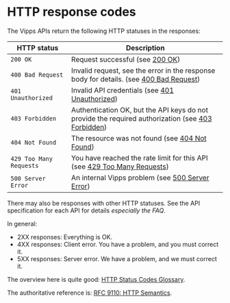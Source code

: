 <!-- START_METADATA
---
title: HTTP response codes
pagination_next: null
pagination_prev: null
---
END_METADATA -->

# HTTP response codes

The Vipps APIs return the following HTTP statuses in the responses:

| HTTP status        | Description                                            |
| ------------------ | ------------------------------------------------------ |
| `200 OK`           | Request successful (see [200 OK](https://www.webfx.com/web-development/glossary/http-status-codes/what-is-a-200-status-code/))                                    |
| `400 Bad Request`  | Invalid request, see the error in the response body for details. (see [400 Bad Request](https://www.webfx.com/web-development/glossary/http-status-codes/what-is-a-400-status-code/))             |
| `401 Unauthorized` | Invalid API credentials (see [401 Unauthorized](https://www.webfx.com/web-development/glossary/http-status-codes/what-is-a-401-status-code/))                                   |
| `403 Forbidden`    | Authentication OK, but the API keys do not provide the required authorization (see [403 Forbidden](https://www.webfx.com/web-development/glossary/http-status-codes/what-is-a-403-status-code/)) |
| `404 Not Found`    | The resource was not found (see [404 Not Found](https://www.webfx.com/web-development/glossary/http-status-codes/what-is-a-404-status-code/))                            |
| `429 Too Many Requests`    | You have reached the rate limit for this API (see [429 Too Many Requests](https://www.webfx.com/web-development/glossary/http-status-codes/what-is-a-429-status-code/))                           |
| `500 Server Error` | An internal Vipps problem (see [500 Server Error](https://www.webfx.com/web-development/glossary/http-status-codes/what-is-a-500-status-code/))                             |

There may also be responses with other HTTP statuses.
See the API specification for each API for details _especially the FAQ_.

In general:
* 2XX responses: Everything is OK.
* 4XX responses: Client error. You have a problem, and you must correct it.
* 5XX responses: Server error. We have a problem, and we must correct it.

The overview here is quite good:
[HTTP Status Codes Glossary](https://www.webfx.com/web-development/glossary/http-status-codes/).

The authoritative reference is:
[RFC 9110: HTTP Semantics](https://www.rfc-editor.org/rfc/rfc9110.html#name-status-codes).

